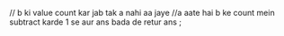 // b ki value count kar jab tak  a nahi aa jaye 
//a aate hai b ke count mein subtract karde 1 se aur ans bada de 
retur  ans ;​
